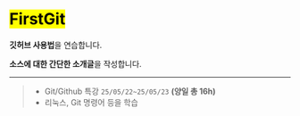 # <mark>FirstGit</mark>

**깃허브 사용법**을 연습합니다.

**소스에 대한 간단한 소개글**을 작성합니다.

 
---
>- Git/Github 특강 `25/05/22~25/05/23` **(양일 총 16h)**
>- 리눅스, Git 명령어 등을 학습
